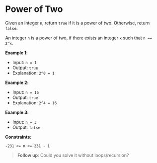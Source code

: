 # Power of Two

Given an integer `n`, return `true` if it is a power of two. Otherwise, return `false`.

An integer `n` is a power of two, if there exists an integer `x` such that `n == 2^x`.

**Example 1**:

- Input: `n = 1`
- Output: `true`
- Explanation: `2^0 = 1`

**Example 2**:

- Input: `n = 16`
- Output: `true`
- Explanation: `2^4 = 16`

**Example 3**:

- Input: `n = 3`
- Output: `false`

**Constraints**:

`-231 <= n <= 231 - 1`

 
> **Follow up**: Could you solve it without loops/recursion?
